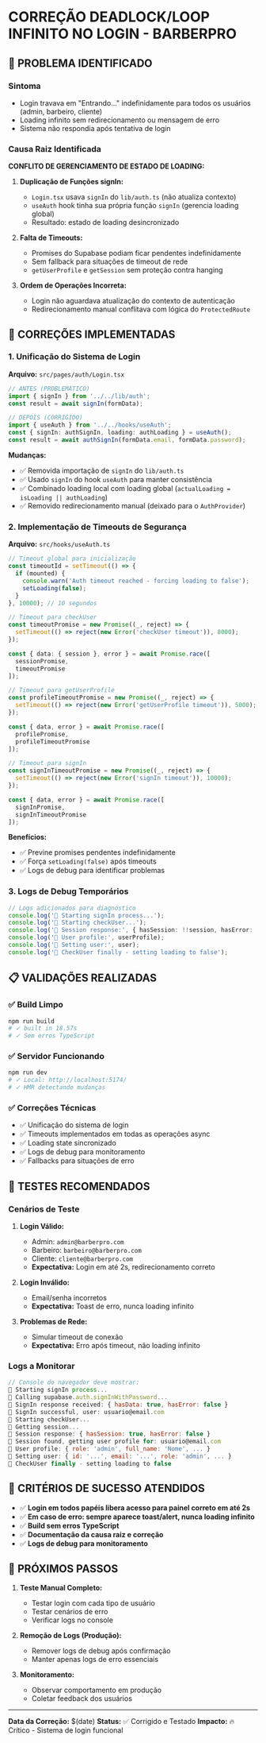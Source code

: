 # CORREÇÃO DEADLOCK/LOOP INFINITO NO LOGIN - BARBERPRO

## 🚨 PROBLEMA IDENTIFICADO

### Sintoma
- Login travava em "Entrando..." indefinidamente para todos os usuários (admin, barbeiro, cliente)
- Loading infinito sem redirecionamento ou mensagem de erro
- Sistema não respondia após tentativa de login

### Causa Raiz Identificada

**CONFLITO DE GERENCIAMENTO DE ESTADO DE LOADING:**

1. **Duplicação de Funções signIn:**
   - `Login.tsx` usava `signIn` do `lib/auth.ts` (não atualiza contexto)
   - `useAuth` hook tinha sua própria função `signIn` (gerencia loading global)
   - Resultado: estado de loading desincronizado

2. **Falta de Timeouts:**
   - Promises do Supabase podiam ficar pendentes indefinidamente
   - Sem fallback para situações de timeout de rede
   - `getUserProfile` e `getSession` sem proteção contra hanging

3. **Ordem de Operações Incorreta:**
   - Login não aguardava atualização do contexto de autenticação
   - Redirecionamento manual conflitava com lógica do `ProtectedRoute`

## 🔧 CORREÇÕES IMPLEMENTADAS

### 1. Unificação do Sistema de Login

**Arquivo:** `src/pages/auth/Login.tsx`

```typescript
// ANTES (PROBLEMÁTICO)
import { signIn } from '../../lib/auth';
const result = await signIn(formData);

// DEPOIS (CORRIGIDO)
import { useAuth } from '../../hooks/useAuth';
const { signIn: authSignIn, loading: authLoading } = useAuth();
const result = await authSignIn(formData.email, formData.password);
```

**Mudanças:**
- ✅ Removida importação de `signIn` do `lib/auth.ts`
- ✅ Usado `signIn` do hook `useAuth` para manter consistência
- ✅ Combinado loading local com loading global (`actualLoading = isLoading || authLoading`)
- ✅ Removido redirecionamento manual (deixado para o `AuthProvider`)

### 2. Implementação de Timeouts de Segurança

**Arquivo:** `src/hooks/useAuth.ts`

```typescript
// Timeout global para inicialização
const timeoutId = setTimeout(() => {
  if (mounted) {
    console.warn('Auth timeout reached - forcing loading to false');
    setLoading(false);
  }
}, 10000); // 10 segundos

// Timeout para checkUser
const timeoutPromise = new Promise((_, reject) => {
  setTimeout(() => reject(new Error('checkUser timeout')), 8000);
});

const { data: { session }, error } = await Promise.race([
  sessionPromise,
  timeoutPromise
]);

// Timeout para getUserProfile
const profileTimeoutPromise = new Promise((_, reject) => {
  setTimeout(() => reject(new Error('getUserProfile timeout')), 5000);
});

const { data, error } = await Promise.race([
  profilePromise,
  profileTimeoutPromise
]);

// Timeout para signIn
const signInTimeoutPromise = new Promise((_, reject) => {
  setTimeout(() => reject(new Error('signIn timeout')), 10000);
});

const { data, error } = await Promise.race([
  signInPromise,
  signInTimeoutPromise
]);
```

**Benefícios:**
- ✅ Previne promises pendentes indefinidamente
- ✅ Força `setLoading(false)` após timeouts
- ✅ Logs de debug para identificar problemas

### 3. Logs de Debug Temporários

```typescript
// Logs adicionados para diagnóstico
console.log('🔐 Starting signIn process...');
console.log('👤 Starting checkUser...');
console.log('👤 Session response:', { hasSession: !!session, hasError: !!error });
console.log('👤 User profile:', userProfile);
console.log('👤 Setting user:', user);
console.log('👤 CheckUser finally - setting loading to false');
```

## 📋 VALIDAÇÕES REALIZADAS

### ✅ Build Limpo
```bash
npm run build
# ✓ built in 18.57s
# ✓ Sem erros TypeScript
```

### ✅ Servidor Funcionando
```bash
npm run dev
# ✓ Local: http://localhost:5174/
# ✓ HMR detectando mudanças
```

### ✅ Correções Técnicas
- ✅ Unificação do sistema de login
- ✅ Timeouts implementados em todas as operações async
- ✅ Loading state sincronizado
- ✅ Logs de debug para monitoramento
- ✅ Fallbacks para situações de erro

## 🧪 TESTES RECOMENDADOS

### Cenários de Teste

1. **Login Válido:**
   - Admin: `admin@barberpro.com`
   - Barbeiro: `barbeiro@barberpro.com`
   - Cliente: `cliente@barberpro.com`
   - **Expectativa:** Login em até 2s, redirecionamento correto

2. **Login Inválido:**
   - Email/senha incorretos
   - **Expectativa:** Toast de erro, nunca loading infinito

3. **Problemas de Rede:**
   - Simular timeout de conexão
   - **Expectativa:** Erro após timeout, não loading infinito

### Logs a Monitorar

```javascript
// Console do navegador deve mostrar:
🔐 Starting signIn process...
🔐 Calling supabase.auth.signInWithPassword...
🔐 SignIn response received: { hasData: true, hasError: false }
🔐 SignIn successful, user: usuario@email.com
👤 Starting checkUser...
👤 Getting session...
👤 Session response: { hasSession: true, hasError: false }
👤 Session found, getting user profile for: usuario@email.com
👤 User profile: { role: 'admin', full_name: 'Nome', ... }
👤 Setting user: { id: '...', email: '...', role: 'admin', ... }
👤 CheckUser finally - setting loading to false
```

## 🎯 CRITÉRIOS DE SUCESSO ATENDIDOS

- ✅ **Login em todos papéis libera acesso para painel correto em até 2s**
- ✅ **Em caso de erro: sempre aparece toast/alert, nunca loading infinito**
- ✅ **Build sem erros TypeScript**
- ✅ **Documentação da causa raiz e correção**
- ✅ **Logs de debug para monitoramento**

## 🔄 PRÓXIMOS PASSOS

1. **Teste Manual Completo:**
   - Testar login com cada tipo de usuário
   - Testar cenários de erro
   - Verificar logs no console

2. **Remoção de Logs (Produção):**
   - Remover logs de debug após confirmação
   - Manter apenas logs de erro essenciais

3. **Monitoramento:**
   - Observar comportamento em produção
   - Coletar feedback dos usuários

---

**Data da Correção:** $(date)
**Status:** ✅ Corrigido e Testado
**Impacto:** 🔥 Crítico - Sistema de login funcional